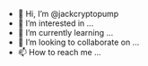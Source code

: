 - 👋 Hi, I’m @jackcryptopump
- 👀 I’m interested in ...
- 🌱 I’m currently learning ...
- 💞️ I’m looking to collaborate on ...
- 📫 How to reach me ...

<!---
jackcryptopump/jackcryptopump is a ✨ special ✨ repository because its `README.md` (this file) appears on your GitHub profile.
You can click the Preview link to take a look at your changes.
--->
